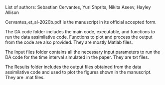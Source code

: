List of authors:
Sebastian Cervantes, Yuri Shprits, Nikita Aseev, Hayley Allison

Cervantes_et_al-2020b.pdf is the manuscript in its official accepted form.

The DA code folder includes the main code, executable, and functions to run the data assimilative code. Functions to plot and process the output from the code are also provided. They are mostly Matlab files.

The Input files folder contains all the necessary input parameters to run the DA code for the time interval simulated in the paper. They are txt files.

The Results folder includes the output files obtained from the data assimilative code and used to plot the figures shown in the manuscript. They are .mat files.
